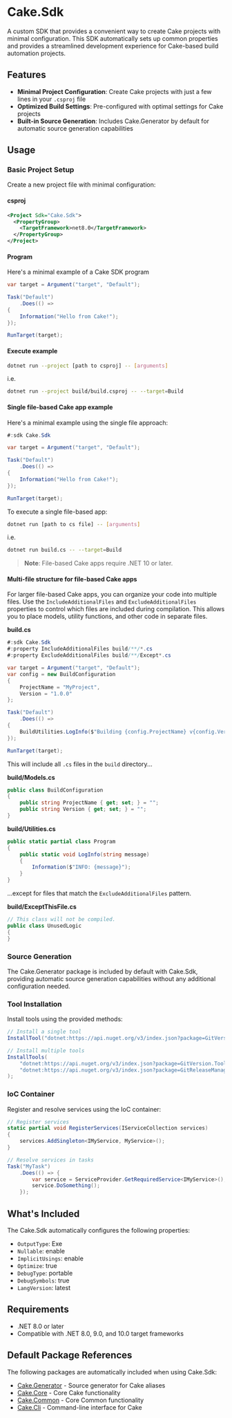 # Cake.Sdk

A custom SDK that provides a convenient way to create Cake projects with minimal configuration. This SDK automatically sets up common properties and provides a streamlined development experience for Cake-based build automation projects.

## Features

- **Minimal Project Configuration**: Create Cake projects with just a few lines in your `.csproj` file
- **Optimized Build Settings**: Pre-configured with optimal settings for Cake projects
- **Built-in Source Generation**: Includes Cake.Generator by default for automatic source generation capabilities

## Usage

### Basic Project Setup

Create a new project file with minimal configuration:

#### csproj

```xml
<Project Sdk="Cake.Sdk">
  <PropertyGroup>
    <TargetFramework>net8.0</TargetFramework>
  </PropertyGroup>
</Project>
```

#### Program

Here's a minimal example of a Cake SDK program

```csharp
var target = Argument("target", "Default");

Task("Default")
    .Does(() =>
{
    Information("Hello from Cake!");
});

RunTarget(target);
```

#### Execute example

```bash
dotnet run --project [path to csproj] -- [arguments]
```
i.e.
```bash
dotnet run --project build/build.csproj -- --target=Build
```

#### Single file-based Cake app example

Here's a minimal example using the single file approach:

```csharp
#:sdk Cake.Sdk

var target = Argument("target", "Default");

Task("Default")
    .Does(() =>
{
    Information("Hello from Cake!");
});

RunTarget(target);
```

To execute a single file-based app:
```bash
dotnet run [path to cs file] -- [arguments]
```
i.e.
```bash
dotnet run build.cs -- --target=Build
```

> **Note**: File-based Cake apps require .NET 10 or later.

#### Multi-file structure for file-based Cake apps

For larger file-based Cake apps, you can organize your code into multiple files. Use the `IncludeAdditionalFiles` and `ExcludeAdditionalFiles` properties to control which files are included during compilation. This allows you to place models, utility functions, and other code in separate files.

**build.cs**
```csharp
#:sdk Cake.Sdk
#:property IncludeAdditionalFiles build/**/*.cs
#:property ExcludeAdditionalFiles build/**/Except*.cs

var target = Argument("target", "Default");
var config = new BuildConfiguration 
{ 
    ProjectName = "MyProject",
    Version = "1.0.0" 
};

Task("Default")
    .Does(() =>
{
    BuildUtilities.LogInfo($"Building {config.ProjectName} v{config.Version}");
});

RunTarget(target);
```

This will include all `.cs` files in the `build` directory...

**build/Models.cs**
```csharp
public class BuildConfiguration
{
    public string ProjectName { get; set; } = "";
    public string Version { get; set; } = "";
}
```

**build/Utilities.cs**
```csharp
public static partial class Program
{
    public static void LogInfo(string message)
    {
        Information($"INFO: {message}");
    }
}
```

...except for files that match the `ExcludeAdditionalFiles` pattern.

**build/ExceptThisFile.cs**
```csharp
// This class will not be compiled.
public class UnusedLogic
{
}
```

### Source Generation

The Cake.Generator package is included by default with Cake.Sdk, providing automatic source generation capabilities without any additional configuration needed.

### Tool Installation

Install tools using the provided methods:

```csharp
// Install a single tool
InstallTool("dotnet:https://api.nuget.org/v3/index.json?package=GitVersion.Tool&version=5.12.0");

// Install multiple tools
InstallTools(
    "dotnet:https://api.nuget.org/v3/index.json?package=GitVersion.Tool&version=5.12.0",
    "dotnet:https://api.nuget.org/v3/index.json?package=GitReleaseManager.Tool&version=0.20.0"
);
```

### IoC Container

Register and resolve services using the IoC container:

```csharp
// Register services
static partial void RegisterServices(IServiceCollection services)
{
    services.AddSingleton<IMyService, MyService>();
}

// Resolve services in tasks
Task("MyTask")
    .Does(() => {
        var service = ServiceProvider.GetRequiredService<IMyService>();
        service.DoSomething();
    });
```

## What's Included

The Cake.Sdk automatically configures the following properties:

- `OutputType`: Exe
- `Nullable`: enable
- `ImplicitUsings`: enable
- `Optimize`: true
- `DebugType`: portable
- `DebugSymbols`: true
- `LangVersion`: latest

## Requirements

- .NET 8.0 or later
- Compatible with .NET 8.0, 9.0, and 10.0 target frameworks

## Default Package References

The following packages are automatically included when using Cake.Sdk:

- [Cake.Generator](https://www.nuget.org/packages/Cake.Generator) - Source generator for Cake aliases
- [Cake.Core](https://www.nuget.org/packages/Cake.Core) - Core Cake functionality 
- [Cake.Common](https://www.nuget.org/packages/Cake.Common) - Core Common functionality
- [Cake.Cli](https://www.nuget.org/packages/Cake.Cli) - Command-line interface for Cake